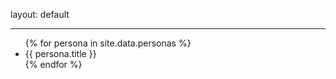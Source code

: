 layout: default

---



<ul>
{% for persona in site.data.personas %}
  <li>
      {{ persona.title }}
  </li>
{% endfor %}
</ul>